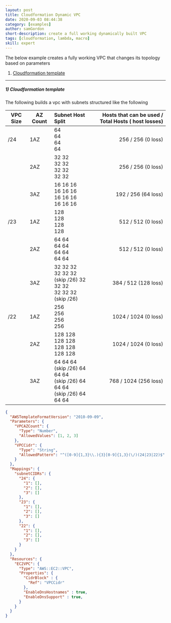 ```yaml
---
layout: post
title: Cloudformation Dynamic VPC
date: 2020-09-03 08:44:38
category: [examples]
author: samGordon
short-description: create a full working dynamically built VPC
tags: [cloudformation, lambda, macro]
skill: expert
---
```


The below example creates a fully working VPC that changes its topology based on parameters

1. [Cloudformation template](#template)

---

<a name = "template"></a>
##### 1) Cloudformation template

The following builds a vpc with subnets structured like the following

| VPC Size  | AZ Count | Subnet Host Split | Hosts that can be used / Total Hosts ( host losses)  |
| --------- | -------- |:----------------------------------------                               | -----:|
| /24 | 1AZ | 64<br> 64<br> 64<br> 64                                                           | 256 / 256 (0 loss) |
|     | 2AZ | 32 32<br> 32 32<br> 32 32<br> 32 32                                               | 256 / 256 (0 loss) |
|     | 3AZ | 16 16 16<br> 16 16 16<br> 16 16 16<br> 16 16 16                                   | 192 / 256 (64 loss) |
| /23 | 1AZ | 128<br> 128<br> 128<br> 128                                                       | 512 / 512  (0 loss) |
|     | 2AZ | 64 64<br> 64 64<br> 64 64<br> 64 64                                               | 512 / 512 (0 loss) |
|     | 3AZ | 32 32 32<br> 32 32 32<br> (skip /26) 32 32 32<br> 32 32 32 (skip /26)             | 384 / 512 (128 loss) |
| /22 | 1AZ | 256<br> 256<br> 256<br> 256                                                       | 1024 / 1024 (0 loss) |
|     | 2AZ | 128 128<br> 128 128<br> 128 128<br> 128 128                                       | 1024 / 1024 (0 loss) |
|     | 3AZ | 64 64 64<br> (skip /26) 64 64 64<br> (skip /26) 64 64 64<br> (skip /26) 64 64 64  | 768 / 1024 (256 loss) |


```json
{
  "AWSTemplateFormatVersion": "2010-09-09",
  "Parameters": {
    "VPCAZCount": {
      "Type": "Number",
      "AllowedValues": [1, 2, 3]
    },
    "VPCCidr": {
      "Type": "String",
      "AllowedPattern": "^([0-9]{1,3}\\.){3}[0-9]{1,3}(\/)(24|23|22)$"
    }
  },
  "Mappings": {
    "subnetCIDRs": {
      "24": {
        "1": [],
        "2": [],
        "3": []
      },
      "23": {
        "1": [],
        "2": [],
        "3": []
      },
      "22": {
        "1": [],
        "2": [],
        "3": []
      }
    }
  },
  "Resources": {
    "EC2VPC": {
      "Type": "AWS::EC2::VPC",
      "Properties": {
        "CidrBlock" : {
          "Ref": "VPCCidr"
        },
        "EnableDnsHostnames" : true,
        "EnableDnsSupport" : true,  
      }
    }
  }
}
```
